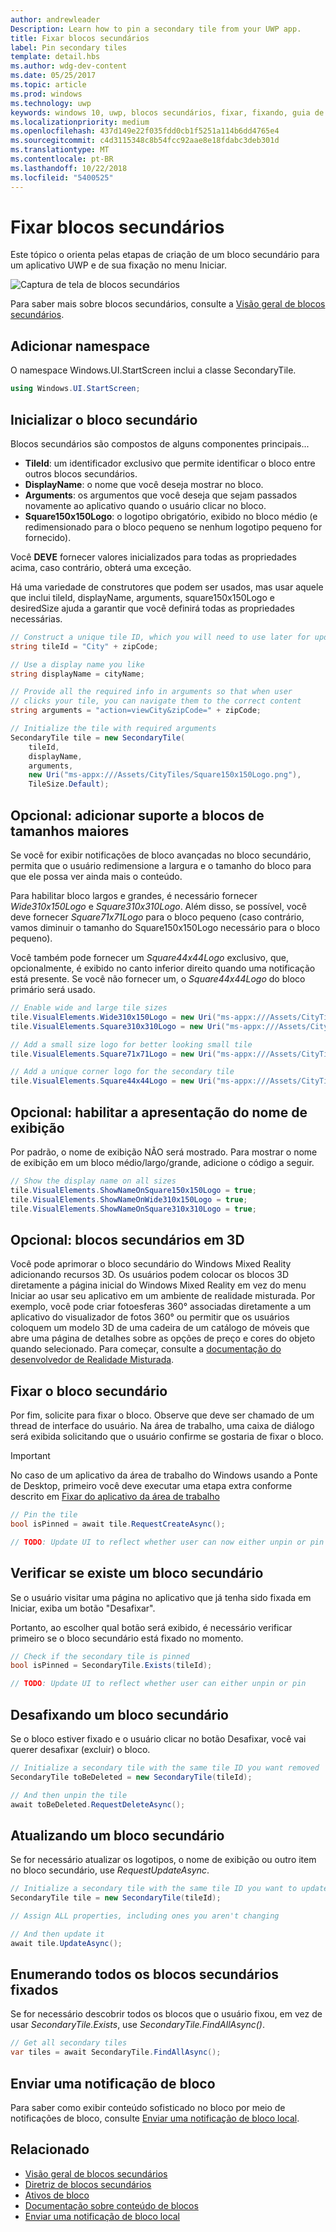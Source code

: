 ```yaml
---
author: andrewleader
Description: Learn how to pin a secondary tile from your UWP app.
title: Fixar blocos secundários
label: Pin secondary tiles
template: detail.hbs
ms.author: wdg-dev-content
ms.date: 05/25/2017
ms.topic: article
ms.prod: windows
ms.technology: uwp
keywords: windows 10, uwp, blocos secundários, fixar, fixando, guia de início rápido, exemplo de código, exemplo, secondarytile
ms.localizationpriority: medium
ms.openlocfilehash: 437d149e22f035fdd0cb1f5251a114b6dd4765e4
ms.sourcegitcommit: c4d3115348c8b54fcc92aae8e18fdabc3deb301d
ms.translationtype: MT
ms.contentlocale: pt-BR
ms.lasthandoff: 10/22/2018
ms.locfileid: "5400525"
---
```

# <a name="pin-secondary-tiles"></a>Fixar blocos secundários


Este tópico o orienta pelas etapas de criação de um bloco secundário para um aplicativo UWP e de sua fixação no menu Iniciar.

![Captura de tela de blocos secundários](images/secondarytiles.png)

Para saber mais sobre blocos secundários, consulte a [Visão geral de blocos secundários](secondary-tiles.md).


## <a name="add-namespace"></a>Adicionar namespace

O namespace Windows.UI.StartScreen inclui a classe SecondaryTile.

```csharp
using Windows.UI.StartScreen;
```


## <a name="initialize-the-secondary-tile"></a>Inicializar o bloco secundário

Blocos secundários são compostos de alguns componentes principais...

* **TileId**: um identificador exclusivo que permite identificar o bloco entre outros blocos secundários.
* **DisplayName**: o nome que você deseja mostrar no bloco.
* **Arguments**: os argumentos que você deseja que sejam passados novamente ao aplicativo quando o usuário clicar no bloco.
* **Square150x150Logo**: o logotipo obrigatório, exibido no bloco médio (e redimensionado para o bloco pequeno se nenhum logotipo pequeno for fornecido).

Você **DEVE** fornecer valores inicializados para todas as propriedades acima, caso contrário, obterá uma exceção.

Há uma variedade de construtores que podem ser usados, mas usar aquele que inclui tileId, displayName, arguments, square150x150Logo e desiredSize ajuda a garantir que você definirá todas as propriedades necessárias.

```csharp
// Construct a unique tile ID, which you will need to use later for updating the tile
string tileId = "City" + zipCode;

// Use a display name you like
string displayName = cityName;

// Provide all the required info in arguments so that when user
// clicks your tile, you can navigate them to the correct content
string arguments = "action=viewCity&zipCode=" + zipCode;

// Initialize the tile with required arguments
SecondaryTile tile = new SecondaryTile(
    tileId,
    displayName,
    arguments,
    new Uri("ms-appx:///Assets/CityTiles/Square150x150Logo.png"),
    TileSize.Default);
```


## <a name="optional-add-support-for-larger-tile-sizes"></a>Opcional: adicionar suporte a blocos de tamanhos maiores

Se você for exibir notificações de bloco avançadas no bloco secundário, permita que o usuário redimensione a largura e o tamanho do bloco para que ele possa ver ainda mais o conteúdo.

Para habilitar bloco largos e grandes, é necessário fornecer *Wide310x150Logo* e *Square310x310Logo*. Além disso, se possível, você deve fornecer *Square71x71Logo* para o bloco pequeno (caso contrário, vamos diminuir o tamanho do Square150x150Logo necessário para o bloco pequeno).

Você também pode fornecer um *Square44x44Logo* exclusivo, que, opcionalmente, é exibido no canto inferior direito quando uma notificação está presente. Se você não fornecer um, o *Square44x44Logo* do bloco primário será usado.

```csharp
// Enable wide and large tile sizes
tile.VisualElements.Wide310x150Logo = new Uri("ms-appx:///Assets/CityTiles/Wide310x150Logo.png");
tile.VisualElements.Square310x310Logo = new Uri("ms-appx:///Assets/CityTiles/Square310x310Logo.png");

// Add a small size logo for better looking small tile
tile.VisualElements.Square71x71Logo = new Uri("ms-appx:///Assets/CityTiles/Square71x71Logo.png");

// Add a unique corner logo for the secondary tile
tile.VisualElements.Square44x44Logo = new Uri("ms-appx:///Assets/CityTiles/Square44x44Logo.png");
```


## <a name="optional-enable-showing-the-display-name"></a>Opcional: habilitar a apresentação do nome de exibição

Por padrão, o nome de exibição NÃO será mostrado. Para mostrar o nome de exibição em um bloco médio/largo/grande, adicione o código a seguir.

```csharp
// Show the display name on all sizes
tile.VisualElements.ShowNameOnSquare150x150Logo = true;
tile.VisualElements.ShowNameOnWide310x150Logo = true;
tile.VisualElements.ShowNameOnSquare310x310Logo = true;
```


## <a name="optional-3d-secondary-tiles"></a>Opcional: blocos secundários em 3D
Você pode aprimorar o bloco secundário do Windows Mixed Reality adicionando recursos 3D. Os usuários podem colocar os blocos 3D diretamente a página inicial do Windows Mixed Reality em vez do menu Iniciar ao usar seu aplicativo em um ambiente de realidade misturada. Por exemplo, você pode criar fotoesferas 360° associadas diretamente a um aplicativo do visualizador de fotos 360° ou permitir que os usuários coloquem um modelo 3D de uma cadeira de um catálogo de móveis que abre uma página de detalhes sobre as opções de preço e cores do objeto quando selecionado. Para começar, consulte a [documentação do desenvolvedor de Realidade Misturada](https://developer.microsoft.com/windows/mixed-reality/implementing_3d_deep_links_for_your_app_in_the_windows_mixed_reality_home).



## <a name="pin-the-secondary-tile"></a>Fixar o bloco secundário

Por fim, solicite para fixar o bloco. Observe que deve ser chamado de um thread de interface do usuário. Na área de trabalho, uma caixa de diálogo será exibida solicitando que o usuário confirme se gostaria de fixar o bloco.

> [!IMPORTANT]
> No caso de um aplicativo da área de trabalho do Windows usando a Ponte de Desktop, primeiro você deve executar uma etapa extra conforme descrito em [Fixar do aplicativo da área de trabalho](secondary-tiles-desktop-pinning.md)

```csharp
// Pin the tile
bool isPinned = await tile.RequestCreateAsync();

// TODO: Update UI to reflect whether user can now either unpin or pin
```


## <a name="check-if-a-secondary-tile-exists"></a>Verificar se existe um bloco secundário

Se o usuário visitar uma página no aplicativo que já tenha sido fixada em Iniciar, exiba um botão "Desafixar".

Portanto, ao escolher qual botão será exibido, é necessário verificar primeiro se o bloco secundário está fixado no momento.

```csharp
// Check if the secondary tile is pinned
bool isPinned = SecondaryTile.Exists(tileId);

// TODO: Update UI to reflect whether user can either unpin or pin
```


## <a name="unpinning-a-secondary-tile"></a>Desafixando um bloco secundário

Se o bloco estiver fixado e o usuário clicar no botão Desafixar, você vai querer desafixar (excluir) o bloco.

```csharp
// Initialize a secondary tile with the same tile ID you want removed
SecondaryTile toBeDeleted = new SecondaryTile(tileId);

// And then unpin the tile
await toBeDeleted.RequestDeleteAsync();
```


## <a name="updating-a-secondary-tile"></a>Atualizando um bloco secundário

Se for necessário atualizar os logotipos, o nome de exibição ou outro item no bloco secundário, use *RequestUpdateAsync*.

```csharp
// Initialize a secondary tile with the same tile ID you want to update
SecondaryTile tile = new SecondaryTile(tileId);

// Assign ALL properties, including ones you aren't changing

// And then update it
await tile.UpdateAsync();
```


## <a name="enumerating-all-pinned-secondary-tiles"></a>Enumerando todos os blocos secundários fixados

Se for necessário descobrir todos os blocos que o usuário fixou, em vez de usar *SecondaryTile.Exists*, use *SecondaryTile.FindAllAsync()*.

```csharp
// Get all secondary tiles
var tiles = await SecondaryTile.FindAllAsync();
```


## <a name="send-a-tile-notification"></a>Enviar uma notificação de bloco

Para saber como exibir conteúdo sofisticado no bloco por meio de notificações de bloco, consulte [Enviar uma notificação de bloco local](sending-a-local-tile-notification.md).


## <a name="related"></a>Relacionado

* [Visão geral de blocos secundários](secondary-tiles.md)
* [Diretriz de blocos secundários](secondary-tiles-guidance.md)
* [Ativos de bloco](app-assets.md)
* [Documentação sobre conteúdo de blocos](create-adaptive-tiles.md)
* [Enviar uma notificação de bloco local](sending-a-local-tile-notification.md)

